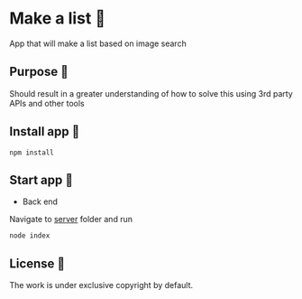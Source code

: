 # Make a list 📝

App that will make a list based on image search

## Purpose 💖

Should result in a greater understanding of how to solve this using 3rd party APIs and other tools

## Install app 🐣

```
npm install
```

## Start app 🚀

- Back end

Navigate to [server](./server) folder and run

```
node index
```

## License 📝

The work is under exclusive copyright by default.
